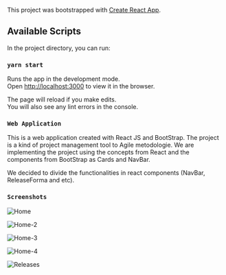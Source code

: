 This project was bootstrapped with [Create React App](https://github.com/facebook/create-react-app).

## Available Scripts

In the project directory, you can run:

### `yarn start`

Runs the app in the development mode.<br />
Open [http://localhost:3000](http://localhost:3000) to view it in the browser.

The page will reload if you make edits.<br />
You will also see any lint errors in the console.

### `Web Application`

This is a web application created with React JS and BootStrap. The project is a kind of project management tool to Agile metodologie. We are implementing the project using the concepts from React and the components from BootStrap as Cards and NavBar.

We decided to divide the functionalities in react components (NavBar, ReleaseForma and etc).

### `Screenshots`

![Home](https://user-images.githubusercontent.com/62657321/80264014-00b87c80-8669-11ea-8763-9c5b08bb4058.jpg)

![Home-2](https://user-images.githubusercontent.com/62657321/80264015-01511300-8669-11ea-8fb4-63ceb891d64b.jpg)

![Home-3](https://user-images.githubusercontent.com/62657321/80264011-fdbd8c00-8668-11ea-9b74-6c2e17150935.jpg)

![Home-4](https://user-images.githubusercontent.com/62657321/80264012-ff874f80-8668-11ea-8653-06714569f48d.jpg)

![Releases](https://user-images.githubusercontent.com/62657321/80264013-001fe600-8669-11ea-92db-05723df98992.jpg)

